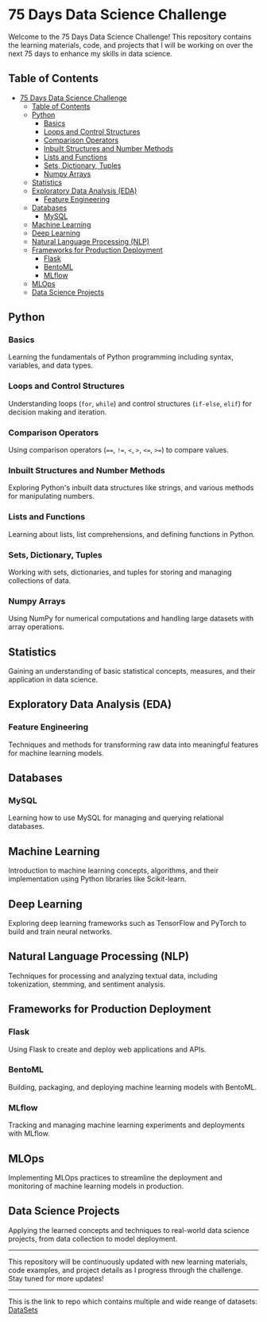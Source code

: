 # 75 Days Data Science Challenge

Welcome to the 75 Days Data Science Challenge! This repository contains the learning materials, code, and projects that I will be working on over the next 75 days to enhance my skills in data science.

## Table of Contents

- [75 Days Data Science Challenge](#75-days-data-science-challenge)
  - [Table of Contents](#table-of-contents)
  - [Python](#python)
    - [Basics](#basics)
    - [Loops and Control Structures](#loops-and-control-structures)
    - [Comparison Operators](#comparison-operators)
    - [Inbuilt Structures and Number Methods](#inbuilt-structures-and-number-methods)
    - [Lists and Functions](#lists-and-functions)
    - [Sets, Dictionary, Tuples](#sets-dictionary-tuples)
    - [Numpy Arrays](#numpy-arrays)
  - [Statistics](#statistics)
  - [Exploratory Data Analysis (EDA)](#exploratory-data-analysis-eda)
    - [Feature Engineering](#feature-engineering)
  - [Databases](#databases)
    - [MySQL](#mysql)
  - [Machine Learning](#machine-learning)
  - [Deep Learning](#deep-learning)
  - [Natural Language Processing (NLP)](#natural-language-processing-nlp)
  - [Frameworks for Production Deployment](#frameworks-for-production-deployment)
    - [Flask](#flask)
    - [BentoML](#bentoml)
    - [MLflow](#mlflow)
  - [MLOps](#mlops)
  - [Data Science Projects](#data-science-projects)

## Python

### Basics
Learning the fundamentals of Python programming including syntax, variables, and data types.

### Loops and Control Structures
Understanding loops (`for`, `while`) and control structures (`if-else`, `elif`) for decision making and iteration.

### Comparison Operators
Using comparison operators (`==`, `!=`, `<`, `>`, `<=`, `>=`) to compare values.

### Inbuilt Structures and Number Methods
Exploring Python's inbuilt data structures like strings, and various methods for manipulating numbers.

### Lists and Functions
Learning about lists, list comprehensions, and defining functions in Python.

### Sets, Dictionary, Tuples
Working with sets, dictionaries, and tuples for storing and managing collections of data.

### Numpy Arrays
Using NumPy for numerical computations and handling large datasets with array operations.

## Statistics
Gaining an understanding of basic statistical concepts, measures, and their application in data science.

## Exploratory Data Analysis (EDA)

### Feature Engineering
Techniques and methods for transforming raw data into meaningful features for machine learning models.

## Databases

### MySQL
Learning how to use MySQL for managing and querying relational databases.

## Machine Learning
Introduction to machine learning concepts, algorithms, and their implementation using Python libraries like Scikit-learn.

## Deep Learning
Exploring deep learning frameworks such as TensorFlow and PyTorch to build and train neural networks.

## Natural Language Processing (NLP)
Techniques for processing and analyzing textual data, including tokenization, stemming, and sentiment analysis.

## Frameworks for Production Deployment

### Flask
Using Flask to create and deploy web applications and APIs.

### BentoML
Building, packaging, and deploying machine learning models with BentoML.

### MLflow
Tracking and managing machine learning experiments and deployments with MLflow.

## MLOps
Implementing MLOps practices to streamline the deployment and monitoring of machine learning models in production.

## Data Science Projects
Applying the learned concepts and techniques to real-world data science projects, from data collection to model deployment.

---

This repository will be continuously updated with new learning materials, code examples, and project details as I progress through the challenge. Stay tuned for more updates!

---

This is the link to repo which contains multiple and wide reange of datasets: [DataSets](https://code.datasciencedojo.com/datasciencedojo/datasets)
